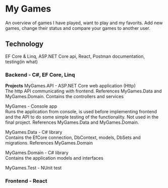 
# My Games

An overview of games I have played, want to play and my favorits. Add new games, change their status and compare your
games to another user.

## Technology
EF Core & Linq, ASP.NET Core api, React, Postman documentation, testing(in what)

### Backend - C#, EF Core, Linq

**Projects**
MyGames.API - ASP.NET Core web application (Http)\
The http API communicating with frontend. References MyGames.Data
and MyGames.Domain. Contains the controllers and services

MyGames - Console app\
Runs the application from console, is used before implementing frontend and the API
to do some simple testing of the functionality. Not used in the final project.
References MyGames.Data and MyGames.Domain.

MyGames.Data - C# library\
Contains the EfCore connection, DbContext, models, DbSets and migrations.
References MyGames.Domain 

MyGames.Domain - C# library\
Contains the application models and interfaces

MyGames.Test - NUnit test

### Frontend - React